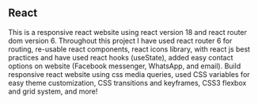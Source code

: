 ## React

<!--=================BIO=================-->
This is a responsive react website using react version 18 and react router dom version 6. Throughout this project I have used react router 6 for routing, re-usable react components, react icons library, with react js best practices and have used react hooks (useState), added easy contact options on website (Facebook messenger, WhatsApp, and email). Build responsive react website using css media queries, used CSS variables for easy theme customization, CSS transitions and keyframes, CSS3 flexbox and grid system, and more!
